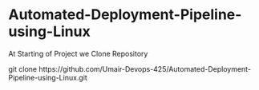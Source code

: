 # Automated-Deployment-Pipeline-using-Linux
At Starting of Project we Clone Repository
<p>git clone https://github.com/Umair-Devops-425/Automated-Deployment-Pipeline-using-Linux.git</p>
